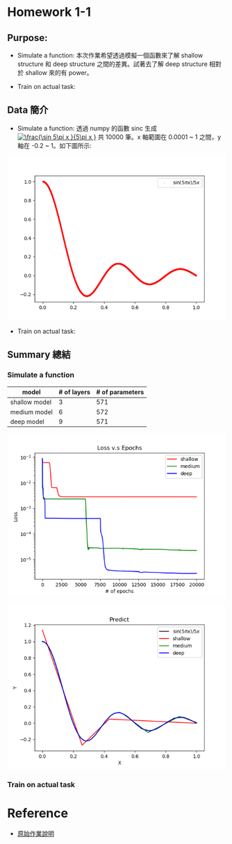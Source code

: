 # Homework 1-1

## Purpose:

* Simulate a function: 本次作業希望透過模擬一個函數來了解 shallow structure 和 deep structure 之間的差異。試著去了解 deep structure 相對於 shallow 來的有 power。

* Train  on actual task:

## Data 簡介

* Simulate a function: 透過 numpy 的函數 sinc 生成 <a href="https://www.codecogs.com/eqnedit.php?latex=\frac{\sin&space;5\pi&space;x&space;}{5\pi&space;x&space;}" target="_blank"><img src="https://latex.codecogs.com/gif.latex?\frac{\sin&space;5\pi&space;x&space;}{5\pi&space;x&space;}" title="\frac{\sin 5\pi x }{5\pi x }" /></a> 共 10000 筆。x 軸範圍在 0.0001 ~ 1 之間，y 軸在 -0.2 ~ 1。如下圖所示:

![](image/target_model.png) 

* Train  on actual task:

## Summary 總結

### Simulate a function

| model | # of layers | # of parameters |
| --- | --- | --- |
| shallow model | 3 | 571 |
| medium model | 6 | 572 |
| deep model | 9 | 571 |


![](image/loss.png)

![](image/predict.png)


### Train  on actual task


# Reference

* [原始作業說明](https://docs.google.com/presentation/d/1VllCXAZ_DCN409MpmbsDV73wopoUt4gxyo47kPC1NGQ/edit#slide=id.p3)
